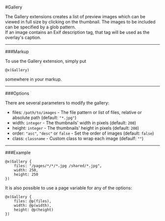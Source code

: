 #Gallery

The Gallery extensions creates a list of preview images which can be viewed in full size by clicking on the thumbnail. The images to be included can be specified by a glob pattern.    
If an image contains an Exif description tag, that tag will be used as the overlay's caption.

---

###Markup

To use the Gallery extension, simply put 

	@x(Gallery)
	
somewhere in your markup.

---

###Options

There are several parameters to modify the gallery:

- files: `/path/to/images` - The file pattern or list of files, relative or absolute path (default: `"*.jpg"`)
- width: `integer` - The thumbnails' width in pixels (default: `200`)
- height: `integer` - The thumbnails' height in pixels (default: `200`)
- order: `"asc"`, `"desc"` or `false` - Set the order of images (default: `false`)
- class: `classname` - Custom class to wrap each image (defaulf: `""`)

---

###Example

	@x(Gallery {
		files: "/pages/*/*/*.jpg /shared/*.jpg", 
		width: 250, 
		height: 250
	}) 
	
It is also possible to use a page variable for any of the options:

	@x(Gallery {
		files: @p(files), 
		width: @p(width), 
		height: @p(height)
	}) 
